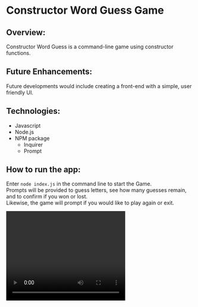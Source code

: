 # Constructor Word Guess Game


## Overview: 
Constructor Word Guess is a command-line game using constructor functions.


## Future Enhancements:
Future developments would include creating a front-end with a simple, user friendly UI.

## Technologies:
-	Javascript
-	Node.js
-	NPM package
    -	Inquirer
    -	Prompt


## How to run the app:

Enter `node index.js` in the command line to start the Game. <br>
Prompts will be provided to guess letters, see how many guesses remain, and to confirm if you won or lost. <br>
Likewise, the game will prompt if you would like to play again or exit.

<video width="320" height="240" controls>
  <source src="./readMeVideo.mp4" type="video/mp4">
Your browser does not support the video tag.
</video>

